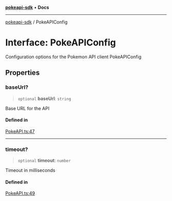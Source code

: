 [**pokeapi-sdk**](../README.md) • **Docs**

***

[pokeapi-sdk](../README.md) / PokeAPIConfig

# Interface: PokeAPIConfig

Configuration options for the Pokemon API client
 PokeAPIConfig

## Properties

### baseUrl?

> `optional` **baseUrl**: `string`

Base URL for the API

#### Defined in

[PokeAPI.ts:47](https://github.com/mdebauge/pokeapi-sdk/blob/9cfad3b7316a4e43eb21ffb702cd52dff4b5c565/src/PokeAPI.ts#L47)

***

### timeout?

> `optional` **timeout**: `number`

Timeout in milliseconds

#### Defined in

[PokeAPI.ts:49](https://github.com/mdebauge/pokeapi-sdk/blob/9cfad3b7316a4e43eb21ffb702cd52dff4b5c565/src/PokeAPI.ts#L49)
